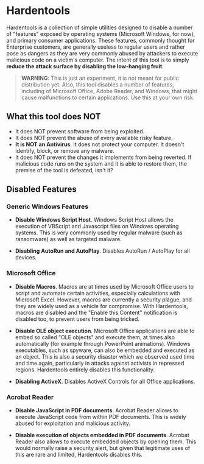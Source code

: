 # Hardentools

Hardentools is a collection of simple utilities designed to disable a number of "features" exposed by operating systems (Microsoft Windows, for now), and primary consumer applications. These features, commonly thought for Enterprise customers, are generally useless to regular users and rather pose as dangers as they are very commonly abused by attackers to execute malicious code on a victim's computer. The intent of this tool is to simply **reduce the attack surface by disabling the low-hanging fruit**.

> **WARNING**: This is just an experiment, it is not meant for public distribution yet. Also, this tool disables a number of features, including of Microsoft Office, Adobe Reader, and Windows, that might cause malfunctions to certain applications. Use this at your own risk.


## What this tool does NOT

- It does NOT prevent software from being exploited.
- It does NOT prevent the abuse of every available risky feature.
- **It is NOT an Antivirus**. It does not protect your computer. It doesn't identify, block, or remove any malware.
- It does NOT prevent the changes it implements from being reverted. If malicious code runs on the system and it is able to restore them, the premise of the tool is defeated, isn't it?


## Disabled Features

### Generic Windows Features

- **Disable Windows Script Host**. Windows Script Host allows the execution of VBScript and Javascript files on Windows operating systems. This is very commonly used by regular malware (such as ransomware) as well as targeted malware.

- **Disabling AutoRun and AutoPlay**. Disables AutoRun / AutoPlay for all devices.

### Microsoft Office

- **Disable Macros**. Macros are at times used by Microsoft Office users to script and automate certain activities, especially calculations with Microsoft Excel. However, macros are currently a security plague, and they are widely used as a vehicle for compromise. With Hardentools, macros are disabled and the "Enable this Content" notification is disabled too, to prevent users from being tricked.

- **Disable OLE object execution**. Microsoft Office applications are able to embed so called "OLE objects" and execute them, at times also automatically (for example through PowerPoint animations). Windows executables, such as spyware, can also be embedded and executed as an object. This is also a security disaster which we observed used time and time again, particularly in attacks against activists in repressed regions. Hardentools entirely disables this functionality.

- **Disabling ActiveX**. Disables ActiveX Controls for all Office applications.

### Acrobat Reader

- **Disable JavaScript in PDF documents**. Acrobat Reader allows to execute JavaScript code from within PDF documents. This is widely abused for exploitation and malicious activity.

- **Disable execution of objects embedded in PDF documents**. Acrobat Reader also allows to execute embedded objects by opening them. This would normally raise a security alert, but given that legitimate uses of this are rare and limited, Hardentools disables this.
